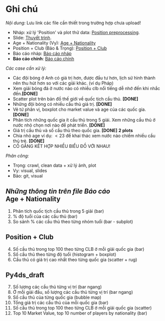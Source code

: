 # Ghi chú  
_Nội dung:_ Lưu link các file cần thiết trong trường hợp chưa upload!  
* Nháp: xử lý 'Position' và plot thử data: [Position preprocessing](https://colab.research.google.com/drive/1_6gL7Nxj00hsap4ZnHcZoH7x3iQCWdKB?usp=sharing).  
* Slide: [Thuyết trình](https://docs.google.com/presentation/d/1uTWaMQtzJ-tMB7H2wqCgfPUPkXixia89wESknU7tt2g/edit#slide=id.gc04041e828_0_574).  
* Age + Nationality (Vy): [Age + Nationality](https://colab.research.google.com/drive/14OLj-OqREBRD6_LpE-rA2nWQ5_e2CUk7?usp=sharing)
* Position + Club (Bảo & Trọng): [Position + Club](https://colab.research.google.com/drive/1edK1dhLnslY9KJ1TwIMyhboDrWVMNQGC?usp=sharing)
* Báo cáo nháp: [Báo cáo nháp](https://colab.research.google.com/drive/1U5Nt-T5eR3tP-Zohmo7vS2GgJB-FJ1JJ?usp=sharing)
* **Báo cáo chính**: [Báo cáo chính](https://colab.research.google.com/drive/1aT4AHvASa8od4ZKaAToLUk0A5sGfUgqI?usp=sharing)

_Các case cần xử lý:_
* Các đội bóng ở Anh có giá trị hơn, được đầu tư hơn, lịch sử hình thành nên thu hút hơn so với các giải khác. (ví dụ Pháp) 
* Xem giải bóng đá ở nước nào có nhiều clb nổi tiếng dễ nhớ đến khi nhắc đến.**[DONE]** 
* Scatter plot trên bản đồ thế giới về quốc tịch cầu thủ. **[DONE]**
* Những đội bóng có nhiều cầu thủ giá trị. **[DONE]** 
* Vẽ tứ phân vị, boxplot cho market value và age của các quốc gia. **[DONE]** 
* Phân tích những quốc gia ít cầu thủ trong 5 giải. Xem những cầu thủ ở nước nhỏ chọn nơi nào để phát triển. **[DONE]** 
* Giá trị cầu thủ và số cầu thủ theo quốc gia. **[DONE]** **2 plots**
* Chia nhỏ age ví dụ: $<23$ để khai thác xem nước nào chiếm nhiều cầu thủ trẻ. **[DONE]** 
* CỐ GẮNG KẾT HỢP NHIỀU BIỂU ĐỒ VỚI NHAU!

_Phân công:_
* Trọng: crawl, clean data + xử lý ảnh, plot
* Vy: visual, slides
* Bảo: git, visual

_Những thông tin trên file **Báo cáo**_  
Age + Nationality
-----------------
1. Phân tích quốc tịch cầu thủ trong 5 giải (bar)
2. % độ tuổi của các cầu thủ (bar)
3. So sánh % các cầu thủ theo từng nhóm tuổi (bar - subplot)

Position + Club
-----------------
4. Số cầu thủ trong top 100 theo từng CLB ở mỗi giải quốc gia (bar)
5. Số cầu thủ theo từng độ tuổi (histogram + boxplot)
6. Cầu thủ có giá trị cao nhất theo từng quốc gia (scatter + rug)

Py4ds_draft
-----------------
7. Số lượng các cầu thủ từng vị trí (bar ngang)
8. Ở mỗi giải đấu, số lượng các cầu thủ từng vị trí (bar ngang)
9. Số cầu thủ của từng quốc gia (bubble map)
10. Tổng giá trị các cầu thủ của mỗi quốc gia (bar)
11. Số cầu thủ trong top 100 theo từng CLB ở mỗi giải quốc gia (scatter)
12. Top 10 Market Value, top 10 number of players by nationality (bar)
